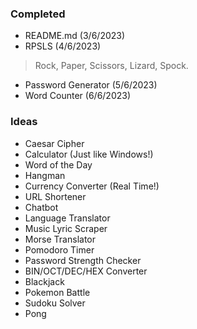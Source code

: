 ### Completed
* README.md (3/6/2023)
* RPSLS (4/6/2023)
> Rock, Paper, Scissors, Lizard, Spock.
* Password Generator (5/6/2023)
* Word Counter (6/6/2023)


### Ideas
* Caesar Cipher
* Calculator (Just like Windows!)
* Word of the Day
* Hangman
* Currency Converter (Real Time!)
* URL Shortener
* Chatbot
* Language Translator
* Music Lyric Scraper
* Morse Translator
* Pomodoro Timer
* Password Strength Checker
* BIN/OCT/DEC/HEX Converter
* Blackjack
* Pokemon Battle
* Sudoku Solver
* Pong
